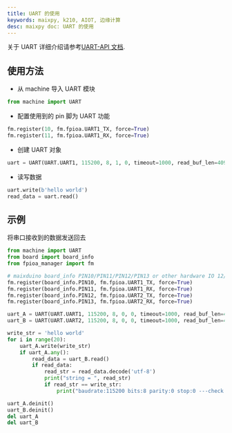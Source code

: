 ```yaml
---
title: UART 的使用
keywords: maixpy, k210, AIOT, 边缘计算
desc: maixpy doc: UART 的使用
---
```



关于 UART 详细介绍请参考[UART-API 文档](./../api_reference/machine/uart.md).

## 使用方法

* 从 machine 导入 UART 模块

```python
from machine import UART
```

* 配置使用到的 pin 脚为 UART 功能

```python
fm.register(10, fm.fpioa.UART1_TX, force=True)
fm.register(11, fm.fpioa.UART1_RX, force=True)
```

* 创建 UART 对象

```python
uart = UART(UART.UART1, 115200, 8, 1, 0, timeout=1000, read_buf_len=4096)
```

* 读写数据

```python
uart.write(b'hello world')
read_data = uart.read()
```

## 示例

将串口接收到的数据发送回去

```python
from machine import UART
from board import board_info
from fpioa_manager import fm

# maixduino board_info PIN10/PIN11/PIN12/PIN13 or other hardware IO 12/11/10/3
fm.register(board_info.PIN10, fm.fpioa.UART1_TX, force=True)
fm.register(board_info.PIN11, fm.fpioa.UART1_RX, force=True)
fm.register(board_info.PIN12, fm.fpioa.UART2_TX, force=True)
fm.register(board_info.PIN13, fm.fpioa.UART2_RX, force=True)

uart_A = UART(UART.UART1, 115200, 8, 0, 0, timeout=1000, read_buf_len=4096)
uart_B = UART(UART.UART2, 115200, 8, 0, 0, timeout=1000, read_buf_len=4096)

write_str = 'hello world'
for i in range(20):
    uart_A.write(write_str)
    if uart_A.any():
        read_data = uart_B.read()
        if read_data:
            read_str = read_data.decode('utf-8')
            print("string = ", read_str)
            if read_str == write_str:
                print("baudrate:115200 bits:8 parity:0 stop:0 ---check Successfully")

uart_A.deinit()
uart_B.deinit()
del uart_A
del uart_B

```
